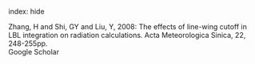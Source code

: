 index: hide

<div class="Citation">

  <div class="Citation-body">
    <div class="Citation-text">Zhang, H and Shi, GY and Liu, Y, 2008: The effects of line-wing cutoff in LBL integration on radiation calculations. <span class="Article-journal">Acta Meteorologica Sinica, </span><span class="Article-volume">22, </span>248-255pp.</div>
    <div class="Citation-links">
      <div class="CitationLink" data-href="https://scholar.google.com/scholar?q=The+effects+of+line-wing+cutoff+in+LBL+integration+on+radiation+calculations">
        <div class="CitationLink-icon CitationLink-Scholar"></div>
        <div class="CitationLink-text">Google Scholar</div>
      </div>
    </div>
  </div>
</div>


<div class="Citation-copy">

</div>